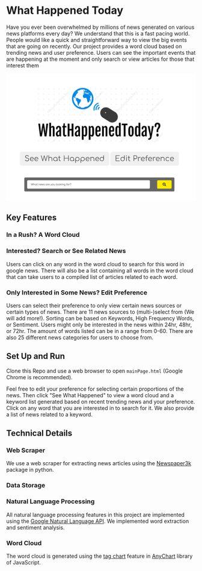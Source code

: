 # What Happened Today

Have you ever been overwhelmed by millions of news generated on various news platforms every day? We understand that this is a fast pacing world. People would like a quick and straightforward way to view the big events that are going on recently. Our project provides a word cloud based on trending news and user preference. Users can see the important events that are happening at the moment and only search or view articles for those that interest them

![Main Page](https://raw.githubusercontent.com/YuqiZ2020/PicBed/master/img/20200913094939.png)

## Key Features

### In a Rush? A Word Cloud 

### Interested? Search or See Related News

Users can click on any word in the word cloud to search for this word in google news. There will also be a list containing all words in the word cloud that can take users to a compiled list of articles related to each word.  

### Only Interested in Some News? Edit Preference

Users can select their preference to only view certain news sources or certain types of news. There are 11 news sources to (multi-)select from (We will add more!). Sorting can be based on Keywords, High Frequency Words, or Sentiment. Users might only be interested in the news within 24hr, 48hr, or 72hr. The amount of words listed can be in a range from 0-60. There are also 25 different news categories for users to choose from.  

## Set Up and Run

Clone this Repo and use a web browser to open ```mainPage.html``` (Google Chrome is recommended). 

Feel free to edit your preference for selecting certain proportions of the news. Then click "See What Happened" to view a word cloud and a keyword list generated based on recent trending news and your preference. Click on any word that you are interested in to search for it. We also provide a list of news related to a keyword.    

## Technical Details

### Web Scraper

We use a web scraper for extracting news articles using the [Newspaper3k](https://newspaper.readthedocs.io/en/latest/) package in python. 

### Data Storage

### Natural Language Processing

All natural language processing features in this project are implemented using the [Google Natural Language API](https://cloud.google.com/natural-language/). We implemented word extraction and sentiment analysis. 

### Word Cloud

The word cloud is generated using the [tag chart](https://docs.anychart.com/Basic_Charts/Tag_Cloud) feature in [AnyChart](https://www.anychart.com/) library of JavaScript. 